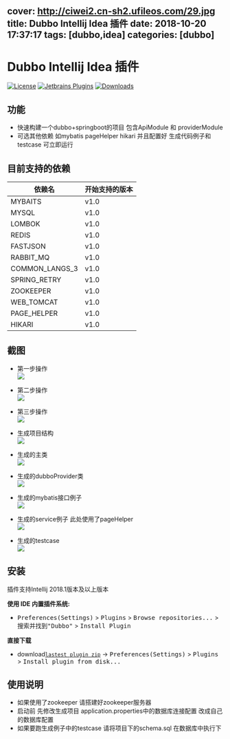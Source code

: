 cover: http://ciwei2.cn-sh2.ufileos.com/29.jpg
title: Dubbo Intellij Idea 插件
date: 2018-10-20 17:37:17
tags: [dubbo,idea]
categories: [dubbo]
---
# Dubbo Intellij Idea 插件

[![License](https://img.shields.io/badge/License-Apache%202.0-blue.svg)](https://opensource.org/licenses/Apache-2.0)
[![Jetbrains Plugins](https://img.shields.io/jetbrains/plugin/v/10946-a8translate.svg)][plugin]
[![Downloads](https://img.shields.io/jetbrains/plugin/d/10946.svg?style=flat-square)][plugin]

## 功能

- 快速构建一个dubbo+springboot的项目 包含ApiModule 和 providerModule
- 可选其他依赖 如mybatis pageHelper hikari 并且配置好 生成代码例子和testcase 可立即运行 

<!--more-->

## 目前支持的依赖
| 依赖名            |  开始支持的版本        |
|----------------------|-------------------  |
| MYBAITS   |   v1.0              |
| MYSQL       |   v1.0            |
|LOMBOK      |   v1.0             |
| REDIS    |   v1.0           |
| FASTJSON   |   v1.0            |
| RABBIT_MQ       |   v1.0          |
| COMMON_LANGS_3     |  v1.0          |
| SPRING_RETRY |   v1.0            |
| ZOOKEEPER      |   v1.0             |
|WEB_TOMCAT| v1.0 |
|PAGE_HELPER | v1.0 |
|HIKARI | v1.0 |


## 截图

- 第一步操作  
![](/images/start.png)

- 第二步操作  
![](/images/second.png)

- 第三步操作  
![](/images/third.png)

- 生成项目结构  
![](/images/projectStructure.png)

- 生成的主类  
![](/images/demoApplication.png)

- 生成的dubboProvider类  
![](/images/generateProvider.png)

 
- 生成的mybatis接口例子  
![](/images/mybatisExample.png)


- 生成的service例子 此处使用了pageHelper  
![](/images/generateService.png)

- 生成的testcase  
![](/images/generateTestCase.png)

## 安装 

插件支持Intellij 2018.1版本及以上版本

**使用 IDE 内置插件系统:**
- <kbd>Preferences(Settings)</kbd> > <kbd>Plugins</kbd> > <kbd>Browse repositories...</kbd> > <kbd>搜索并找到"Dubbo"</kbd> > <kbd>Install Plugin</kbd>


**直接下载**
- download[`lastest plugin zip`](http://ogyxv3y5w.bkt.clouddn.com/dubboPlugin-1.0.zip) -> <kbd>Preferences(Settings)</kbd> > <kbd>Plugins</kbd> > <kbd>Install plugin from disk...</kbd>


## 使用说明

- 如果使用了zookeeper 请搭建好zookeeper服务器
- 启动前 先修改生成项目 application.properties中的数据库连接配置 改成自己的数据库配置
- 如果要跑生成例子中的testcase 请将项目下的schema.sql 在数据库中执行下

[plugin]: https://plugins.jetbrains.com/plugin/10946





